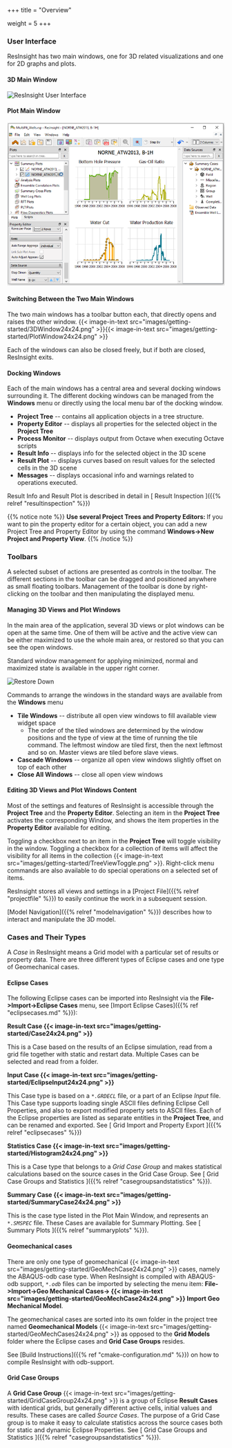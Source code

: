 +++
title = "Overview"

weight = 5
+++

### User Interface 

ResInsight has two main windows, one for 3D related visualizations and one for 2D graphs and plots. 

#### 3D Main Window
![ResInsight User Interface](/images/getting-started/ResInsightUIMediumSize.png)

#### Plot Main Window
![ResInsight User Interface](/images/getting-started/ResInsightMainPlotMediumSize.png)

#### Switching Between the Two Main Windows

The two main windows has a toolbar button each, that directly opens and raises the other window. {{< image-in-text src="images/getting-started/3DWindow24x24.png" >}}{{< image-in-text src="images/getting-started/PlotWindow24x24.png" >}}

Each of the windows can also be closed freely, but if both are closed, ResInsight exits.

#### Docking Windows

Each of the main windows has a central area and several docking windows surrounding it. The different docking 
windows can be managed from the **Windows** menu or directly using the local menu bar of the docking window.

- **Project Tree** -- contains all application objects in a tree structure.
- **Property Editor** -- displays all properties for the selected object in the **Project Tree**
- **Process Monitor** -- displays output from Octave when executing Octave scripts
- **Result Info** -- displays info for the selected object in the 3D scene
- **Result Plot** -- displays curves based on result values for the selected cells in the 3D scene
- **Messages** -- displays occasional info and warnings related to operations executed.

Result Info and Result Plot is described in detail in [ Result Inspection ]({{% relref "resultinspection" %}})

{{% notice note %}}
<b>Use several Project Trees and Property Editors: </b>
If you want to pin the property editor for a certain object, you can add 
a new Project Tree and Property Editor by using the command <b>Windows->New Project and Property View</b>.
{{% /notice %}}

### Toolbars 

A selected subset of actions are presented as controls in the toolbar. The different sections in the toolbar can be dragged and positioned anywhere as small floating toolbars. Management of the toolbar is done by right-clicking on the toolbar and then manipulating the displayed menu.

#### Managing 3D Views and Plot Windows 

In the main area of the application, several 3D views or plot windows can be open at the same time. One of them will be active and the active view can be either maximized to use the whole main area, or restored so that you can see the open windows.

Standard window management for applying minimized, normal and maximized state is available in the upper right corner.

![Restore Down](/images/getting-started/RestoreDown.PNG)

Commands to arrange the windows in the standard ways are available from the **Windows** menu

- **Tile Windows** -- distribute all open view windows to fill available view widget space
  - The order of the tiled windows are determined by the window positions and the type of view at the time of running the tile command. The leftmost window are tiled first, then the next leftmost and so on. Master views are tiled before slave views.
- **Cascade Windows** -- organize all open view windows slightly offset on top of each other
- **Close All Windows** -- close all open view windows

#### Editing 3D Views and Plot Windows Content

Most of the settings and features of ResInsight is accessible through the **Project Tree** and the **Property Editor**. Selecting an item in the **Project Tree** activates the corresponding Window, and shows the item properties in the **Property Editor** available for editing. 

Toggling a checkbox next to an item in the **Project Tree** will toggle visibility in the window. Toggling a checkbox for a collection of items will affect the visibility for all items in the collection {{< image-in-text src="images/getting-started/TreeViewToggle.png" >}}.
Right-click menu commands are also available to do special operations on a selected set of items.

ResInsight stores all views and settings in a [Project File]({{% relref "projectfile" %}}) to easily continue the work in a subsequent session. 

[Model Navigation]({{% relref "modelnavigation" %}}) describes how to interact and manipulate the 3D model. 


### Cases and Their Types

A *Case* in ResInsight means a Grid model with a particular set of results or property data. There are three different types of Eclipse cases and one type of Geomechanical cases.

#### Eclipse Cases
The following Eclipse cases can be imported into ResInsight via the **File->Import->Eclipse Cases** menu, 
see [Import Eclipse Cases]({{% ref "eclipsecases.md" %}}): 

**Result Case {{< image-in-text src="images/getting-started/Case24x24.png" >}}**

This is a Case based on the results of an Eclipse simulation, read from a grid file together with static and restart data. Multiple Cases can be selected and read from a folder.

**Input Case {{< image-in-text src="images/getting-started/EclipseInput24x24.png" >}}**

This Case type is based on a _`*.GRDECL`_ file, or a part of an Eclipse *Input* file. This Case type supports loading single ASCII files defining Eclipse Cell Properties, and also to export modified property sets to ASCII files.
Each of the Eclipse properties are listed as separate entities in the **Project Tree**, and can be renamed and exported.
See [ Grid Import and Property Export ]({{% relref "eclipsecases" %}})

**Statistics Case {{< image-in-text src="images/getting-started/Histogram24x24.png" >}}**

This is a Case type that belongs to a *Grid Case Group* and makes statistical calculations based on the source cases in the Grid Case Group. See [ Grid Case Groups and Statistics ]({{% relref "casegroupsandstatistics" %}}).

**Summary Case {{< image-in-text src="images/getting-started/SummaryCase24x24.png" >}}**

This is the case type listed in the Plot Main Window, and represents an _`*.SMSPEC`_ file. These Cases are available for Summary Plotting. See [ Summary Plots ]({{% relref "summaryplots" %}}).
 
#### Geomechanical cases

There are only one type of geomechanical {{< image-in-text src="images/getting-started/GeoMechCase24x24.png" >}}
 cases, namely the ABAQUS-odb case type. 
When ResInsight is compiled with ABAQUS-odb support, _`*.odb`_ files can be imported by selecting the menu item:
**File->Import->Geo Mechanical Cases-> {{< image-in-text src="images/getting-started/GeoMechCase24x24.png" >}} Import Geo Mechanical Model**.

The geomechanical cases are sorted into its own folder in the project tree named **Geomechanical Models** {{< image-in-text src="images/getting-started/GeoMechCases24x24.png" >}} as opposed to the **Grid Models** folder where the Eclipse cases and **Grid Case Groups** resides.

See [Build Instructions]({{% ref "cmake-configuration.md" %}}) on how to compile ResInsight with odb-support.

#### Grid Case Groups

A **Grid Case Group**  {{< image-in-text src="images/getting-started/GridCaseGroup24x24.png" >}} is a group of Eclipse **Result Cases** with identical grids, but generally different active cells, initial values and results. These cases are called *Source Cases*. The purpose of a Grid Case group is to make it easy to calculate statistics across the source cases both for static and dynamic Eclipse Properties. See [ Grid Case Groups and Statistics ]({{% relref "casegroupsandstatistics" %}}).
